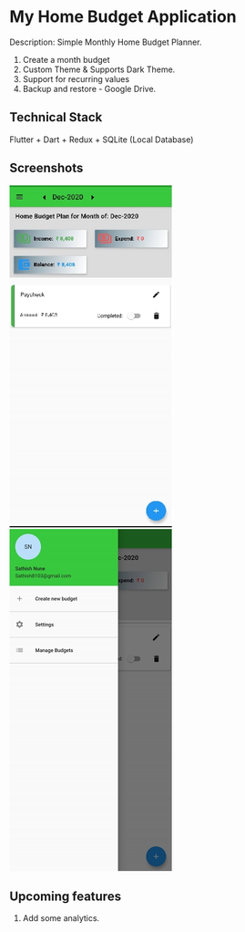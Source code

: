 # My Home Budget Application
Description: Simple Monthly Home Budget Planner. 

1. Create a month budget
2. Custom Theme & Supports Dark Theme.
3. Support for recurring values
4. Backup and restore - Google Drive.

## Technical Stack
Flutter + Dart + Redux + SQLite (Local Database)

## Screenshots
![Month View](/images/Month_View.jpg) ![Add New Record](/images/Drawer_view.jpg)

## Upcoming features
1. Add some analytics.
